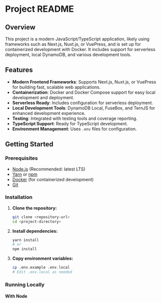 # Project README

## Overview

This project is a modern JavaScript/TypeScript application, likely using frameworks such as Next.js, Nuxt.js, or VuePress, and is set up for containerized development with Docker. It includes support for serverless deployment, local DynamoDB, and various development tools.

## Features

- **Modern Frontend Frameworks**: Supports Next.js, Nuxt.js, or VuePress for building fast, scalable web applications.
- **Containerization**: Docker and Docker Compose support for easy local development and deployment.
- **Serverless Ready**: Includes configuration for serverless deployment.
- **Local Development Tools**: DynamoDB Local, FuseBox, and TernJS for enhanced development experience.
- **Testing**: Integrated with testing tools and coverage reporting.
- **TypeScript Support**: Ready for TypeScript development.
- **Environment Management**: Uses `.env` files for configuration.

## Getting Started

### Prerequisites

- [Node.js](https://nodejs.org/) (Recommended: latest LTS)
- [Yarn](https://yarnpkg.com/) or [npm](https://www.npmjs.com/)
- [Docker](https://www.docker.com/) (for containerized development)
- [Git](https://git-scm.com/)

### Installation

1. **Clone the repository:**
   ```bash
   git clone <repository-url>
   cd <project-directory>
   ```

2. **Install dependencies:**
   ```bash
   yarn install
   # or
   npm install
   ```

3. **Copy environment variables:**
   ```bash
   cp .env.example .env.local
   # Edit .env.local as needed
   ```

### Running Locally

#### With Node